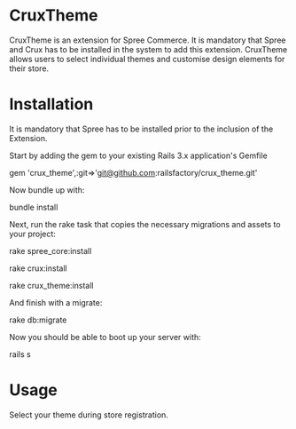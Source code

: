 ﻿CruxTheme
=========

CruxTheme is an extension for Spree Commerce. It is mandatory that Spree and Crux has to be installed in the system
to add this extension. CruxTheme allows users to select individual themes and customise design elements for their store.

Installation
===========
It is mandatory that Spree has to be installed prior to the inclusion of the Extension.

Start by adding the gem to your existing Rails 3.x application's Gemfile

gem 'crux_theme',:git=>'git@github.com:railsfactory/crux_theme.git'

Now bundle up with:

bundle install

Next, run the rake task that copies the necessary migrations and assets to your project:

rake spree_core:install

rake crux:install

rake crux_theme:install

And finish with a migrate:

rake db:migrate

Now you should be able to boot up your server with:

rails s  

Usage
=======

Select your theme during store registration.




